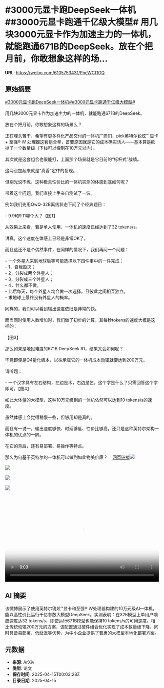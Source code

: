 # #3000元显卡跑DeepSeek一体机##3000元显卡跑通千亿级大模型# 用几块3000元显卡作为加速主力的一体机，就能跑通671B的DeepSeek。放在个把月前，你敢想象这样的场...

**URL**: https://weibo.com/6105753431/PneWCf1OQ

## 原始摘要

<a href="https://m.weibo.cn/search?containerid=231522type%3D1%26t%3D10%26q%3D%233000%E5%85%83%E6%98%BE%E5%8D%A1%E8%B7%91DeepSeek%E4%B8%80%E4%BD%93%E6%9C%BA%23&amp;extparam=%233000%E5%85%83%E6%98%BE%E5%8D%A1%E8%B7%91DeepSeek%E4%B8%80%E4%BD%93%E6%9C%BA%23" data-hide=""><span class="surl-text">#3000元显卡跑DeepSeek一体机#</span></a><a href="https://m.weibo.cn/search?containerid=231522type%3D1%26t%3D10%26q%3D%233000%E5%85%83%E6%98%BE%E5%8D%A1%E8%B7%91%E9%80%9A%E5%8D%83%E4%BA%BF%E7%BA%A7%E5%A4%A7%E6%A8%A1%E5%9E%8B%23&amp;extparam=%233000%E5%85%83%E6%98%BE%E5%8D%A1%E8%B7%91%E9%80%9A%E5%8D%83%E4%BA%BF%E7%BA%A7%E5%A4%A7%E6%A8%A1%E5%9E%8B%23" data-hide=""><span class="surl-text">#3000元显卡跑通千亿级大模型#</span></a> <br><br>用几块3000元显卡作为加速主力的一体机，就能跑通671B的DeepSeek。<br><br>放在个把月前，你敢想象这样的场景么？<br><br>正在埋头苦干，希望有更多样化产品交付的一体机厂商们，pick英特尔锐炫™ 显卡 + 至强® W 处理器这套组合拳，首要原因就是它的成本确实诱人——基本算是砍掉了一个数量级（下线可以控制在10万元以内）。<br><br>其次就是这套组合也很能打，上面那个场景就是它目前的“标杆式”战绩。<br><br>这两点加起来就是“真香”定律的复现。<br><br>但别光说不练，这种极具性价比的一体机实测的体感到底如何呢？<br><br>带着这个问题，我们直接上手亲自测试了一波。<br><br>例如我们先用QwQ-32B离线状态下问了个经典题目：<br><br>- 9.9和9.11哪个大？【图1】<br><br>从效果上来看，若是单人使用，一体机的速度已经达到了32 tokens/s。<br><br>讲真，这个速度在体感上已经是非常OK了。<br><br>而且这还不是个偶然事件，在同样的情况下，我们再问一个问题：<br><br>- 一个外星人来到地球后等可能选择以下四件事中的一件完成：<br>- 1，自我毁灭；<br>- 2，分裂成两个外星人；<br>- 3，分裂成三个外星人；<br>- 4，什么都不做。<br>- 此后每天，每个外星人均会做一次选择，且彼此之间相互独立。<br>- 求地球上最终没有外星人的概率。<br><br>同样的，我们可以看到输出速度依旧是非常的快。<br><br>而当同时使用人数增加时，我们做了初步的计算，其每秒tokens的速度大概是这样的：<br><br>【图3】<br><br>那么如果是地狱难度的671B DeepSeek R1，结果又会如何呢？<br><br>毕竟即便是Q4量化版本，以往承载它的一体机成本动辄就要达到200万元。<br><br>请听题：<br><br>- 一个汉字具有左右结构，左边是木，右边是乞。这个字是什么？只需回答这个字即可。【图4】<br><br>如此大体量的大模型，这种10万元级别的一体机依然可以达到10 tokens/s的速度。<br><br>虽然体感上会觉得稍慢一些，但够用却是真的。<br><br>而且有一说一，输出速度够快、时延够低、性价比够高，还只是这种英特尔架构一体机的优点的一隅。<br><br>在它的背后，还有易部署、易操作等特点。<br><br>那么为何基于英特尔的一体机可以做到如此物美价廉？<a href="https://weibo.cn/sinaurl?u=https%3A%2F%2Fmp.weixin.qq.com%2Fs%2F_dJD9FeLhiIj9m7vKgJdhA" data-hide=""><span class="url-icon"><img style="width: 1rem;height: 1rem" src="https://h5.sinaimg.cn/upload/2015/09/25/3/timeline_card_small_web_default.png" referrerpolicy="no-referrer"></span><span class="surl-text">网页链接</span></a><img style="" src="https://tvax1.sinaimg.cn/large/006Fd7o3ly1i0ghfueysnj31hc0u0abr.jpg" referrerpolicy="no-referrer"><br><br><img style="" src="https://tvax2.sinaimg.cn/large/006Fd7o3ly1i0ghfvjzjej31hc0u040b.jpg" referrerpolicy="no-referrer"><br><br><img style="" src="https://tvax2.sinaimg.cn/large/006Fd7o3ly1i0ghdi4tw7j30u004d0tf.jpg" referrerpolicy="no-referrer"><br><br><img style="" src="https://tvax4.sinaimg.cn/large/006Fd7o3ly1i0ghfvot1ij31hc0u0jtt.jpg" referrerpolicy="no-referrer"><br><br><br clear="both"><div style="clear: both"></div><video controls="controls" poster="https://tvax2.sinaimg.cn/orj480/006Fd7o3ly1i0ghft9cpzj31hc0u0abr.jpg" style="width: 100%"><source src="https://f.video.weibocdn.com/o0/5POkuOexlx08nt6ooU9G0104120090TT0E010.mp4?label=mp4_720p&amp;template=1280x720.25.0&amp;ori=0&amp;ps=1CwnkDw1GXwCQx&amp;Expires=1744678961&amp;ssig=hnUeRQNX9R&amp;KID=unistore,video"><source src="https://f.video.weibocdn.com/o0/h9ruS0Ajlx08nt6o1NiU010412003Yym0E010.mp4?label=mp4_hd&amp;template=852x480.25.0&amp;ori=0&amp;ps=1CwnkDw1GXwCQx&amp;Expires=1744678961&amp;ssig=pO1QA%2F1EBE&amp;KID=unistore,video"><source src="https://f.video.weibocdn.com/o0/r1w8BBJplx08nt6nXrU40104120028Oa0E010.mp4?label=mp4_ld&amp;template=640x360.25.0&amp;ori=0&amp;ps=1CwnkDw1GXwCQx&amp;Expires=1744678961&amp;ssig=G%2BwSnJTQWC&amp;KID=unistore,video"><p>视频无法显示，请前往<a href="https://video.weibo.com/show?fid=1034%3A5155388803186751" target="_blank" rel="noopener noreferrer">微博视频</a>观看。</p></video>

## AI 摘要

该微博展示了使用英特尔锐炫™显卡和至强® W处理器构建的10万元级AI一体机，能以高性价比运行千亿参数大模型DeepSeek。实测表明：在32B模型上单用户响应速度达32 tokens/s，即使运行671B模型也能保持10 tokens/s的可用速度。相比传统动辄200万元的方案，该配置通过硬件组合优化实现了成本数量级下降，同时具备易部署、低延迟等优势，为中小企业提供了普惠的大模型本地化部署方案。

## 元数据

- **来源**: ArXiv
- **类型**: 论文
- **保存时间**: 2025-04-15T00:03:28Z
- **目录日期**: 2025-04-15
